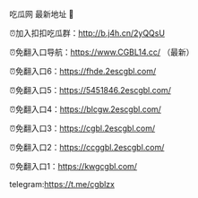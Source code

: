 吃瓜网 最新地址 👋 

⏰加入扣扣吃瓜群：http://b.j4h.cn/2yQQsU

⏰免翻入口导航：https://www.CGBL14.cc/  （最新）

⏰免翻入口6：https://fhde.2escgbl.com/

⏰免翻入口5：https://5451846.2escgbl.com/

⏰免翻入口4：https://blcgw.2escgbl.com/

⏰免翻入口3：https://cgbl.2escgbl.com/

⏰免翻入口2：https://ccggbl.2escgbl.com/

⏰免翻入口1：https://kwgcgbl.com/

telegram:https://t.me/cgblzx


